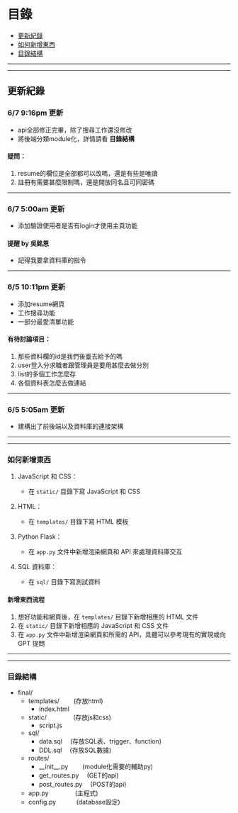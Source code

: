 # 目錄
- [更新紀錄](#更新紀錄)
- [如何新增東西](#如何新增東西)
- [目錄結構](#目錄結構)
--------------------------------
--------------------------------
## 更新紀錄

### 6/7 9:16pm 更新
- api全部修正完畢，除了搜尋工作還沒修改
- 將後端分類module化，詳情請看 __目錄結構__

#### 疑問：
1. resume的欄位是全部都可以改嗎，還是有些是唯讀
2. 註冊有需要甚麼限制嗎，還是開放同名且可同密碼
----------------------
### 6/7 5:00am 更新
- 添加驗證使用者是否有login才使用主頁功能

#### 提醒 by 吳銘恩
- 記得我要拿資料庫的指令
-----------------------
### 6/5 10:11pm 更新
- 添加resume網頁
- 工作搜尋功能
- 一部分最愛清單功能

#### 有待討論項目：
1. 那些資料欄的id是我們後臺去給予的嗎
2. user登入分求職者跟管理員是要用甚麼去做分別
3. list的多個工作怎麼存
4. 各個資料表怎麼去做連結

----------------
### 6/5 5:05am 更新

- 建構出了前後端以及資料庫的連接架構
-----------------------------------------
-----------------------------------------
### 如何新增東西

1. JavaScript 和 CSS：
    - 在 `static/` 目錄下寫 JavaScript 和 CSS

2. HTML：
    - 在 `templates/` 目錄下寫 HTML 模板

3. Python Flask：
    - 在 `app.py` 文件中新增渲染網頁和 API 來處理資料庫交互

4. SQL 資料庫：
    - 在 `sql/` 目錄下寫測試資料

#### 新增東西流程

1. 想好功能和網頁後，在 `templates/` 目錄下新增相應的 HTML 文件
2. 在 `static/` 目錄下新增相應的 JavaScript 和 CSS 文件
3. 在 `app.py` 文件中新增渲染網頁和所需的 API，具體可以參考現有的實現或向 GPT 提問

--------------------------------------
--------------------------------------

### 目錄結構
- final/
    - templates/    &emsp;&emsp;(存放html)
        - index.html
    - static/       &emsp;&emsp;&emsp;&emsp;(存放js和css)
        - script.js
    - sql/          
        - data.sql  &emsp;(存放SQL表、trigger、function)
        - DDL.sql   &emsp;(存放SQL數據)
    - routes/
        - \_\_init__.py     &emsp;&emsp;(module化需要的輔助py)
        - get_routes.py     &emsp;(GET的api)
        - post_routes.py    &emsp;(POST的api)
    - app.py        &emsp;&emsp;&emsp;&emsp;(主程式)
    - config.py     &emsp;&emsp;&emsp;(database設定)



